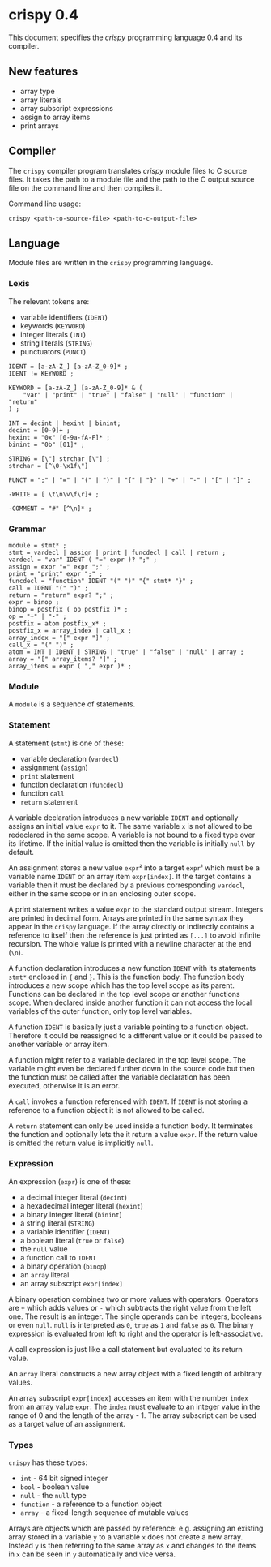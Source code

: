 # crispy 0.4

This document specifies the *crispy* programming language 0.4 and its compiler.

## New features

* array type
* array literals
* array subscript expressions
* assign to array items
* print arrays

## Compiler

The `crispy` compiler program translates *crispy* module files to C source
files. It takes the path to a module file and the path to the C output source
file on the command line and then compiles it.

Command line usage:

```
crispy <path-to-source-file> <path-to-c-output-file>
```

## Language

Module files are written in the `crispy` programming language.

### Lexis

The relevant tokens are:

* variable identifiers (`IDENT`)
* keywords (`KEYWORD`)
* integer literals (`INT`)
* string literals (`STRING`)
* punctuators (`PUNCT`)

```
IDENT = [a-zA-Z_] [a-zA-Z_0-9]* ;
IDENT != KEYWORD ;

KEYWORD = [a-zA-Z_] [a-zA-Z_0-9]* & (
	"var" | "print" | "true" | "false" | "null" | "function" | "return"
) ;

INT = decint | hexint | binint;
decint = [0-9]+ ;
hexint = "0x" [0-9a-fA-F]* ;
binint = "0b" [01]* ;

STRING = [\"] strchar [\"] ;
strchar = [^\0-\x1f\"]

PUNCT = ";" | "=" | "(" | ")" | "{" | "}" | "+" | "-" | "[" | "]" ;

-WHITE = [ \t\n\v\f\r]+ ;

-COMMENT = "#" [^\n]* ;
```

### Grammar

```
module = stmt* ;
stmt = vardecl | assign | print | funcdecl | call | return ;
vardecl = "var" IDENT ( "=" expr )? ";" ;
assign = expr "=" expr ";" ;
print = "print" expr ";" ;
funcdecl = "function" IDENT "(" ")" "{" stmt* "}" ;
call = IDENT "(" ")" ;
return = "return" expr? ";" ;
expr = binop ;
binop = postfix ( op postfix )* ;
op = "+" | "-" ;
postfix = atom postfix_x* ;
postfix_x = array_index | call_x ;
array_index = "[" expr "]" ;
call_x = "(" ")" ;
atom = INT | IDENT | STRING | "true" | "false" | "null" | array ;
array = "[" array_items? "]" ;
array_items = expr ( "," expr )* ;
```

### Module

A `module` is a sequence of statements.

### Statement

A statement (`stmt`) is one of these:

* variable declaration (`vardecl`)
* assignment (`assign`)
* `print` statement
* function declaration (`funcdecl`)
* function `call`
* `return` statement

A variable declaration introduces a new variable `IDENT` and optionally assigns
an initial value `expr` to it. The same variable `x` is not allowed to be
redeclared in the same scope. A variable is not bound to a fixed type over its
lifetime. If the initial value is omitted then the variable is initially `null`
by default.

An assignment stores a new value `expr`² into a target `expr`¹ which must be a
variable name `IDENT` or an array item `expr[index]`. If the target contains a
variable then it must be declared by a previous corresponding `vardecl`, either
in the same scope or in an enclosing outer scope.

A print statement writes a value `expr` to the standard output stream. Integers
are printed in decimal form. Arrays are printed in the same syntax they appear
in the `crispy` language. If the array directly or indirectly contains a
reference to itself then the reference is just printed as `[...]` to avoid
infinite recursion. The whole value is printed with a newline character at the
end (`\n`).

A function declaration introduces a new function `IDENT` with its statements
`stmt*` enclosed in `{` and `}`. This is the function body. The function body
introduces a new scope which has the top level scope as its parent. Functions
can be declared in the top level scope or another functions scope. When
declared inside another function it can not access the local variables of the
outer function, only top level variables.

A function `IDENT` is basically just a variable pointing to a function object.
Therefore it could be reassigned to a different value or it could be passed to
another variable or array item.

A function might refer to a variable declared in the top level scope. The
variable might even be declared further down in the source code but then the
function must be called after the variable declaration has been executed,
otherwise it is an error.

A `call` invokes a function referenced with `IDENT`. If `IDENT` is not storing
a reference to a function object it is not allowed to be called.

A `return` statement can only be used inside a function body. It terminates the
function and optionally lets the it return a value `expr`. If the return value
is omitted the return value is implicitly `null`.

### Expression

An expression (`expr`) is one of these:

* a decimal integer literal (`decint`)
* a hexadecimal integer literal (`hexint`)
* a binary integer literal (`binint`)
* a string literal (`STRING`)
* a variable identifier (`IDENT`)
* a boolean literal (`true` or `false`)
* the `null` value
* a function call to `IDENT`
* a binary operation (`binop`)
* an `array` literal
* an array subscript `expr[index]`

A binary operation combines two or more values with operators. Operators are
`+` which adds values or `-` which subtracts the right value from the left one.
The result is an integer. The single operands can be integers, booleans or even
`null`. `null` is interpreted as `0`, `true` as `1` and `false` as `0`. The
binary expression is evaluated from left to right and the operator is
left-associative.

A call expression is just like a call statement but evaluated to its return
value.

An `array` literal constructs a new array object with a fixed length of
arbitrary values.

An array subscript `expr[index]` accesses an item with the number `index` from
an array value `expr`. The `index` must evaluate to an integer value in the
range of 0 and the length of the array - 1. The array subscript can be used as
a target value of an assignment.

### Types

`crispy` has these types:

* `int` - 64 bit signed integer
* `bool` - boolean value
* `null` - the `null` type
* `function` - a reference to a function object
* `array` - a fixed-length sequence of mutable values

Arrays are objects which are passed by reference: e.g. assigning an existing
array stored in a variable `y` to a variable `x` does not create a new array.
Instead `y` is then referring to the same array as `x` and changes to the items
in `x` can be seen in `y` automatically and vice versa.
